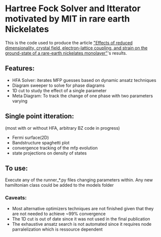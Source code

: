 # Hartree Fock Solver and Itterator motivated by MIT in rare earth Nickelates

This is the code used to produce the article ["Effects of reduced dimensionality, crystal field, electron-lattice coupling, and strain on the ground-state of a rare-earth nickelates monolayer"](https://arxiv.org/abs/2106.12644)'s results.

## Features:
- HFA Solver: iterates MFP guesses based on dynamic ansatz techniques
- Diagram sweeper to solve for phase diagrams
- 1D cut to study the effect of a single parameter
- Meta Diagram: To track the change of one phase with two parameters varying

## Single point itteration:
(most with or without HFA, arbitrary BZ code in progress)
- Fermi surface(2D)
- Bandstructure spaghetti plot
- convergence tracking of the mfp evolution
- state projections on density of states

## To use:
Execute any of the runner_*.py files changing parameters within. Any new hamiltonian class could be added to the models folder

### Caveats:
- Most alternative optimizers techniques are not finished given that they are not needed to achieve ~99% convergence
- The 1D cut is out of date since it was not used in the final publication
- The exhaustive ansatz search is not automated since it requires node parralelization which is ressource dependent
